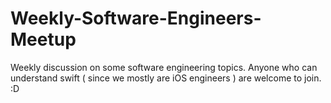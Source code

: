 # Weekly-Software-Engineers-Meetup
Weekly discussion on some software engineering topics. Anyone who can understand swift ( since we mostly are iOS engineers ) are welcome to join. :D 
